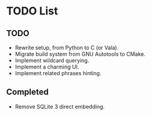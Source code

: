 TODO List
=========

TODO
----

* Rewrite setup, from Python to C (or Vala).    
* Migrate build system from GNU Autotools to CMake.
* Implement wildcard querying.
* Implement a charming UI.
* Implement related phrases hinting.


Completed
---------

* Remove SQLite 3 direct embedding.
